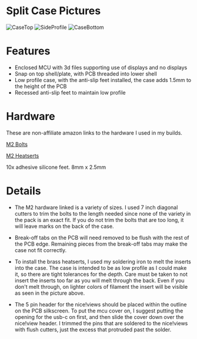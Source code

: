 # Split Case Pictures
![CaseTop](https://github.com/user-attachments/assets/e149576f-dd6c-4341-8f21-e8a57e665f89)
![SideProfile](https://github.com/user-attachments/assets/a92261e1-f4bd-4375-919d-bbd096f930f9)
![CaseBottom](https://github.com/user-attachments/assets/77d5338f-86ed-4d96-be33-f04f919321a3)

# Features
- Enclosed MCU with 3d files supporting use of displays and no displays
- Snap on top shell/plate, with PCB threaded into lower shell
- Low profile case, with the anti-slip feet installed, the case adds 1.5mm to the height of the PCB
- Recessed anti-slip feet to maintain low profile

# Hardware
These are non-affiliate amazon links to the hardware I used in my builds.

[M2 Bolts](https://www.amazon.com/Machine-Assorted-Stainless-Assortment-Threaded/dp/B0DFWXRM21?crid=33HXVCRNALOTD&dib=eyJ2IjoiMSJ9.UYPczF58WDVQYFw0JXis0w.89f2PzEcWq1qz4fECT8kpclSmb7UXzVsPP4Y8I2TIr4&dib_tag=se&keywords=B0dfwxrm21&qid=1751943611&sprefix=b0dfwxrm21%2Caps%2C80&sr=8-1&th=1)

[M2 Heatserts](https://www.amazon.com/uxcell-Threaded-Inserts-M2x2-5mm-Printing/dp/B0D9N59N2G?crid=14F99XEZ2M66H&dib=eyJ2IjoiMSJ9.-aVzi5bsRtYoPowkCtWVug._kGqCdUeruMfG6_oeiD-0xPf8HhUf_VQGfTfLZ4P19s&dib_tag=se&keywords=b0d9n59n2g&qid=1751943650&sprefix=b0d9n59n2g%2Caps%2C71&sr=8-1&th=1)

10x adhesive silicone feet. 8mm x 2.5mm

# Details
- The M2 hardware linked is a variety of sizes. I used 7 inch diagonal cutters to trim the bolts to the length needed since none of the variety in the pack is an exact fit. If you do not trim the bolts that are too long, it will leave marks on the back of the case.

- Break-off tabs on the PCB will need removed to be flush with the rest of the PCB edge. Remaining pieces from the break-off tabs may make the case not fit correctly.

- To install the brass heatserts, I used my soldering iron to melt the inserts into the case. The case is intended to be as low profile as I could make it, so there are tight tolerances for the depth. Care must be taken to not insert the inserts too far as you will melt through the back. Even if you don't melt through, on lighter colors of filament the insert will be visible as seen in the picture above.

- The 5 pin header for the nice!views should be placed within the outline on the PCB silkscreen. To put the mcu cover on, I suggest putting the opening for the usb-c on first, and then slide the cover down over the nice!view header. I trimmed the pins that are soldered to the nice!views with flush cutters, just the excess that protruded past the solder.
